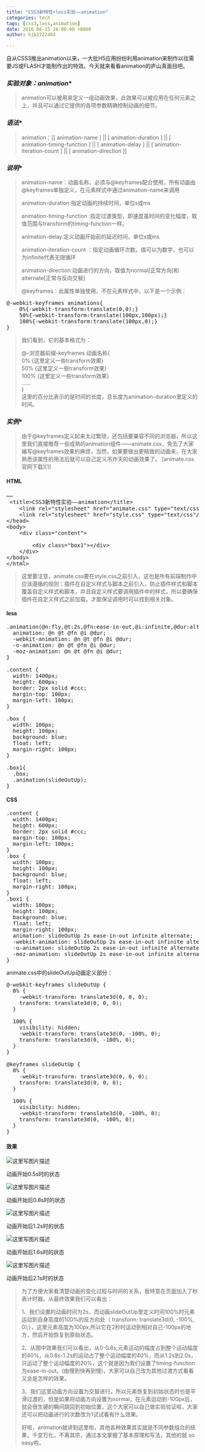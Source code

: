```yaml
---
title: "CSS3新特性+less实验——animation"
categories: tech
tags: [css3,less,animation]
date: 2016-06-15 16:00:00 +0800
author: hjb2722404

---
```


自从CSS3推出animation以来，一大批H5应用纷纷利用animation来制作以往需要JS或FLASH才能制作出的特效。今天就来看看animation的庐山真面目吧。



### *实验对象：animation**

<blockquote>
  animation可以被用来定义一组动画效果，此效果可以被应用在任何元素之上，并且可以通过它提供的各项参数精确控制动画的细节。
</blockquote>



### *语法**

<blockquote>
  animation：[[ animation-name ] || [ animation-duration ] || [ animation-timing-function ] || [ animation-delay ] || [ animation-iteration-count ] || [ animation-direction ]] 
</blockquote>



### *说明**

<blockquote>
  animation-name：动画名称，必须与@keyframes配合使用，所有动画由@keyframes单独定义，在元素样式中通过animation-name来调用
  
  animation-duration:指定动画的持续时间，单位s或ms
  
  animation-timing-function :指定过渡类型，即速度虽时间的变化幅度，取值范围与transform的timing-function一样。
  
  animation-delay:定义动画开始前的延迟时间，单位s或ms
  
  animation-iteration-count ：指定动画循环次数。值可以为数字，也可以为infinite代表无限循环
  
  animation-direction:动画进行的方向，取值为normal[正常方向]和alternate[正常与反向交替]
  
  @keyframes：此属性单独使用，不在元素样式中，以下是一个示例：
</blockquote>



<pre class="prettyprint"><span class="hljs-at_rule">@<span class="hljs-keyword">-webkit-keyframes</span> animations</span>{
    0%<span class="hljs-rules">{<span class="hljs-rule"><span class="hljs-attribute">-webkit-transform</span>:<span class="hljs-value"><span class="hljs-function">translate(<span class="hljs-number">0</span>,<span class="hljs-number">0</span>)</span></span></span>;<span class="hljs-rule">}</span></span>
    50%<span class="hljs-rules">{<span class="hljs-rule"><span class="hljs-attribute">-webkit-transform</span>:<span class="hljs-value"><span class="hljs-function">translate(<span class="hljs-number">100</span>px,<span class="hljs-number">100</span>px)</span></span></span>;<span class="hljs-rule">}</span></span>
    100%<span class="hljs-rules">{<span class="hljs-rule"><span class="hljs-attribute">-webkit-transform</span>:<span class="hljs-value"><span class="hljs-function">translate(<span class="hljs-number">100</span>px,<span class="hljs-number">0</span>)</span></span></span>;<span class="hljs-rule">}</span></span>
}</pre>

<blockquote>
  我们看到，它的基本格式为：
  
  @-浏览器前缀-keyframes  动画名称{     
   0%  {这里定义一些transform效果}     
  50% {这里定义一些transform效果}     
  100% {这里定义一些transform效果}     
  ……     
  }     
  这里的百分比表示的是时间的长度，总长度为animation-duration里定义的时间。
</blockquote>



### *实例**

<blockquote>
  由于@keyframes定义起来太过繁琐，还包括要兼容不同的浏览器，所以这里我们直接推荐一些成熟的animation组件——animate.css，免去了大家编写@keyframes效果的麻烦，当然，如果要做出更精致的动画来，在大家熟悉该属性的用法后就可以自己定义吊炸天的动画效果了。      
  [animate.css官网下载][1]
</blockquote>



#### HTML



<pre class="prettyprint">……
 <span class="hljs-tag">&lt;<span class="hljs-title">title</span>&gt;</span>CSS3新特性实验——animation<span class="hljs-tag">&lt;/<span class="hljs-title">title</span>&gt;</span>
    <span class="hljs-tag">&lt;<span class="hljs-title">link</span> <span class="hljs-attribute">rel</span>=<span class="hljs-value">"stylesheet"</span> <span class="hljs-attribute">href</span>=<span class="hljs-value">"animate.css"</span> <span class="hljs-attribute">type</span>=<span class="hljs-value">"text/css"</span>/&gt;</span>
    <span class="hljs-tag">&lt;<span class="hljs-title">link</span> <span class="hljs-attribute">rel</span>=<span class="hljs-value">"stylesheet"</span> <span class="hljs-attribute">href</span>=<span class="hljs-value">"style.css"</span> <span class="hljs-attribute">type</span>=<span class="hljs-value">"text/css"</span>/&gt;</span>
<span class="hljs-tag">&lt;/<span class="hljs-title">head</span>&gt;</span>
<span class="hljs-tag">&lt;<span class="hljs-title">body</span>&gt;</span>
    <span class="hljs-tag">&lt;<span class="hljs-title">div</span> <span class="hljs-attribute">class</span>=<span class="hljs-value">"content"</span>&gt;</span>

        <span class="hljs-tag">&lt;<span class="hljs-title">div</span> <span class="hljs-attribute">class</span>=<span class="hljs-value">"box1"</span>&gt;</span><span class="hljs-tag">&lt;/<span class="hljs-title">div</span>&gt;</span>
    <span class="hljs-tag">&lt;/<span class="hljs-title">div</span>&gt;</span>
<span class="hljs-tag">&lt;/<span class="hljs-title">body</span>&gt;</span>
<span class="hljs-tag">&lt;/<span class="hljs-title">html</span>&gt;</span></pre>

<blockquote>
  这里要注意，animate.css要在style.css之前引入，这也是所有前端制作中应该遵循的规则：插件在自定义样式与脚本之前引入，防止插件样式和脚本覆盖自定义样式和脚本，并且自定义样式要调用插件中的样式，所以要确保插件在自定义样式之前加载，才能保证调用时可以找到相关对象。
</blockquote>



#### less



<pre class="prettyprint">
.animation(<span class="hljs-variable">@n</span><span class="hljs-symbol">:fly</span>,<span class="hljs-variable">@t</span><span class="hljs-symbol">:</span><span class="hljs-number">2</span>s,<span class="hljs-variable">@fn</span><span class="hljs-symbol">:ease-in-out</span>,<span class="hljs-variable">@i</span><span class="hljs-symbol">:infinite</span>,<span class="hljs-variable">@dur</span><span class="hljs-symbol">:alternate</span>){
  <span class="hljs-symbol">animation:</span> <span class="hljs-variable">@n</span> <span class="hljs-variable">@t</span> <span class="hljs-variable">@fn</span> <span class="hljs-variable">@i</span> <span class="hljs-variable">@dur</span>;
  -webkit-<span class="hljs-symbol">animation:</span> <span class="hljs-variable">@n</span> <span class="hljs-variable">@t</span> <span class="hljs-variable">@fn</span> <span class="hljs-variable">@i</span> <span class="hljs-variable">@dur</span>;
  -o-<span class="hljs-symbol">animation:</span> <span class="hljs-variable">@n</span> <span class="hljs-variable">@t</span> <span class="hljs-variable">@fn</span> <span class="hljs-variable">@i</span> <span class="hljs-variable">@dur</span>;
  -moz-<span class="hljs-symbol">animation:</span> <span class="hljs-variable">@n</span> <span class="hljs-variable">@t</span> <span class="hljs-variable">@fn</span> <span class="hljs-variable">@i</span> <span class="hljs-variable">@dur</span>;
}

.content {
  <span class="hljs-symbol">width:</span> <span class="hljs-number">1400</span>px;
  <span class="hljs-symbol">height:</span> <span class="hljs-number">600</span>px;
  <span class="hljs-symbol">border:</span> <span class="hljs-number">2</span>px solid <span class="hljs-comment">#ccc;</span>
  margin-<span class="hljs-symbol">top:</span> <span class="hljs-number">100</span>px;
  margin-<span class="hljs-symbol">left:</span> <span class="hljs-number">100</span>px;
}

.box {
  <span class="hljs-symbol">width:</span> <span class="hljs-number">100</span>px;
  <span class="hljs-symbol">height:</span> <span class="hljs-number">100</span>px;
  <span class="hljs-symbol">background:</span> blue;
  <span class="hljs-symbol">float:</span> left;
  margin-<span class="hljs-symbol">right:</span> <span class="hljs-number">100</span>px;
}

.box1{
  .box;
  .animation(slideOutUp);
}</pre>



#### CSS



<pre class="prettyprint"><span class="hljs-class">.content</span> <span class="hljs-rules">{
  <span class="hljs-rule"><span class="hljs-attribute">width</span>:<span class="hljs-value"> <span class="hljs-number">1400</span>px</span></span>;
  <span class="hljs-rule"><span class="hljs-attribute">height</span>:<span class="hljs-value"> <span class="hljs-number">600</span>px</span></span>;
  <span class="hljs-rule"><span class="hljs-attribute">border</span>:<span class="hljs-value"> <span class="hljs-number">2</span>px solid <span class="hljs-hexcolor">#ccc</span></span></span>;
  <span class="hljs-rule"><span class="hljs-attribute">margin-top</span>:<span class="hljs-value"> <span class="hljs-number">100</span>px</span></span>;
  <span class="hljs-rule"><span class="hljs-attribute">margin-left</span>:<span class="hljs-value"> <span class="hljs-number">100</span>px</span></span>;
<span class="hljs-rule">}</span></span>
<span class="hljs-class">.box</span> <span class="hljs-rules">{
  <span class="hljs-rule"><span class="hljs-attribute">width</span>:<span class="hljs-value"> <span class="hljs-number">100</span>px</span></span>;
  <span class="hljs-rule"><span class="hljs-attribute">height</span>:<span class="hljs-value"> <span class="hljs-number">100</span>px</span></span>;
  <span class="hljs-rule"><span class="hljs-attribute">background</span>:<span class="hljs-value"> blue</span></span>;
  <span class="hljs-rule"><span class="hljs-attribute">float</span>:<span class="hljs-value"> left</span></span>;
  <span class="hljs-rule"><span class="hljs-attribute">margin-right</span>:<span class="hljs-value"> <span class="hljs-number">100</span>px</span></span>;
<span class="hljs-rule">}</span></span>
<span class="hljs-class">.box1</span> <span class="hljs-rules">{
  <span class="hljs-rule"><span class="hljs-attribute">width</span>:<span class="hljs-value"> <span class="hljs-number">100</span>px</span></span>;
  <span class="hljs-rule"><span class="hljs-attribute">height</span>:<span class="hljs-value"> <span class="hljs-number">100</span>px</span></span>;
  <span class="hljs-rule"><span class="hljs-attribute">background</span>:<span class="hljs-value"> blue</span></span>;
  <span class="hljs-rule"><span class="hljs-attribute">float</span>:<span class="hljs-value"> left</span></span>;
  <span class="hljs-rule"><span class="hljs-attribute">margin-right</span>:<span class="hljs-value"> <span class="hljs-number">100</span>px</span></span>;
  <span class="hljs-rule"><span class="hljs-attribute">animation</span>:<span class="hljs-value"> slideOutUp <span class="hljs-number">2</span>s ease-in-out infinite alternate</span></span>;
  <span class="hljs-rule"><span class="hljs-attribute">-webkit-animation</span>:<span class="hljs-value"> slideOutUp <span class="hljs-number">2</span>s ease-in-out infinite alternate</span></span>;
  <span class="hljs-rule"><span class="hljs-attribute">-o-animation</span>:<span class="hljs-value"> slideOutUp <span class="hljs-number">2</span>s ease-in-out infinite alternate</span></span>;
  <span class="hljs-rule"><span class="hljs-attribute">-moz-animation</span>:<span class="hljs-value"> slideOutUp <span class="hljs-number">2</span>s ease-in-out infinite alternate</span></span>;
<span class="hljs-rule">}</span></span>
</pre>

animate.css中的slideOutUp动画定义部分：



<pre class="prettyprint">
<span class="hljs-at_rule">@<span class="hljs-keyword">-webkit-keyframes</span> slideOutUp </span>{
  0% <span class="hljs-rules">{
    <span class="hljs-rule"><span class="hljs-attribute">-webkit-transform</span>:<span class="hljs-value"> <span class="hljs-function">translate3d(<span class="hljs-number">0</span>, <span class="hljs-number">0</span>, <span class="hljs-number">0</span>)</span></span></span>;
    <span class="hljs-rule"><span class="hljs-attribute">transform</span>:<span class="hljs-value"> <span class="hljs-function">translate3d(<span class="hljs-number">0</span>, <span class="hljs-number">0</span>, <span class="hljs-number">0</span>)</span></span></span>;
  <span class="hljs-rule">}</span></span>

  100% <span class="hljs-rules">{
    <span class="hljs-rule"><span class="hljs-attribute">visibility</span>:<span class="hljs-value"> hidden</span></span>;
    <span class="hljs-rule"><span class="hljs-attribute">-webkit-transform</span>:<span class="hljs-value"> <span class="hljs-function">translate3d(<span class="hljs-number">0</span>, -<span class="hljs-number">100</span>%, <span class="hljs-number">0</span>)</span></span></span>;
    <span class="hljs-rule"><span class="hljs-attribute">transform</span>:<span class="hljs-value"> <span class="hljs-function">translate3d(<span class="hljs-number">0</span>, -<span class="hljs-number">100</span>%, <span class="hljs-number">0</span>)</span></span></span>;
  <span class="hljs-rule">}</span></span>
}

<span class="hljs-at_rule">@<span class="hljs-keyword">keyframes</span> slideOutUp </span>{
  0% <span class="hljs-rules">{
    <span class="hljs-rule"><span class="hljs-attribute">-webkit-transform</span>:<span class="hljs-value"> <span class="hljs-function">translate3d(<span class="hljs-number">0</span>, <span class="hljs-number">0</span>, <span class="hljs-number">0</span>)</span></span></span>;
    <span class="hljs-rule"><span class="hljs-attribute">transform</span>:<span class="hljs-value"> <span class="hljs-function">translate3d(<span class="hljs-number">0</span>, <span class="hljs-number">0</span>, <span class="hljs-number">0</span>)</span></span></span>;
  <span class="hljs-rule">}</span></span>

  100% <span class="hljs-rules">{
    <span class="hljs-rule"><span class="hljs-attribute">visibility</span>:<span class="hljs-value"> hidden</span></span>;
    <span class="hljs-rule"><span class="hljs-attribute">-webkit-transform</span>:<span class="hljs-value"> <span class="hljs-function">translate3d(<span class="hljs-number">0</span>, -<span class="hljs-number">100</span>%, <span class="hljs-number">0</span>)</span></span></span>;
    <span class="hljs-rule"><span class="hljs-attribute">transform</span>:<span class="hljs-value"> <span class="hljs-function">translate3d(<span class="hljs-number">0</span>, -<span class="hljs-number">100</span>%, <span class="hljs-number">0</span>)</span></span></span>;
  <span class="hljs-rule">}</span></span>
}</pre>



#### 效果

![这里写图片描述](http://img.blog.csdn.net/20150604113216785)

动画开始0.5s时的状态

![这里写图片描述](http://img.blog.csdn.net/20150604113134190)

动画开始后0.8s时的状态

![这里写图片描述](http://img.blog.csdn.net/20150604113325254)

动画开始后1.2s时的状态

![这里写图片描述](http://img.blog.csdn.net/20150604113325777)

动画开始后1.6s时的状态

![这里写图片描述](http://img.blog.csdn.net/20150604113524391)

动画开始后2.1s时的状态

<blockquote>
  为了方便大家看清楚动画的变化过程与时间的关系，我特意在页面加入了秒表计时器。从最终效果我们可以看出：
  
  1、我们设置的动画时间为2s，而动画slideOutUp里定义时间100%时元素运动到自身高度的100%的反方向处（ transform: translate3d(0, -100%, 0);），这里元素高度为100px,所以它在2秒时运动到相对自己-100px的地方，然后开始恢复到原始状态。
  
  2、从图中效果我们可以看出，从0-0.8s,元素运动的幅度占到整个运动幅度的40%，从0.8s-1.2s的运动占了整个运动幅度的40%，而从1.2s到2.0s，只运动了整个运动幅度的20%，这个就是因为我们设置了timing-function为ease-in-out。(由慢到快再到慢)，大家可以自己改为其他过渡方式看看又会是怎样的效果。
  
  3、我们这里动画方向设置为交替进行，所以元素恢复到初始状态时也是平滑过渡的，但是如果将动画方向设置为normal，在元素运动到-100px后，就会很生硬的瞬间跳回到初始位置，这个大家可以自己做实验验证啦，大家还可以把动画进行的次数改为1试试看有什么效果。
  
  好啦，animation就讲到这里啦，其他各种效果其实就是不同参数组合的结果，千变万化，不离其宗，通过本文掌握了基本原理和写法，其他的就 so easy啦。
</blockquote>

[1]: https://daneden.github.io/animate.css/
